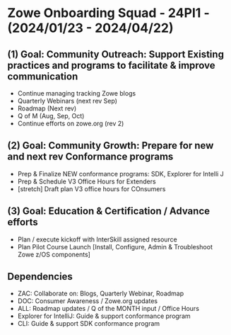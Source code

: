 # Zowe Onboarding Squad - 24PI1 - (2024/01/23 - 2024/04/22)

## (1) Goal:  Community Outreach:  Support Existing practices and programs to facilitate & improve communication
- Continue managing tracking Zowe blogs
- Quarterly Webinars (next rev Sep)
- Roadmap (Next rev)
- Q of M (Aug, Sep, Oct)
- Continue efforts on zowe.org (rev 2)

## (2) Goal:  Community Growth: Prepare for new and next rev Conformance programs  
- Prep & Finalize NEW conformance programs:  SDK, Explorer for Intelli J
- Prep & Schedule V3 Office Hours for Extenders
- [stretch] Draft plan V3 office hours for COnsumers

## (3) Goal:  Education & Certification / Advance efforts
- Plan / execute kickoff with InterSkill assigned resource
- Plan Pilot Course Launch [Install, Configure, Admin & Troubleshoot Zowe z/OS components] 
  

## Dependencies
- ZAC:  Collaborate on: Blogs, Quarterly Webinar, Roadmap 
- DOC:  Consumer Awareness / Zowe.org updates
- ALL:  Roadmap updates / Q of the MONTH input / Office Hours   
- Explorer for IntelliJ:  Guide & support conformance program
- CLI:  Guide & support SDK conformance program

